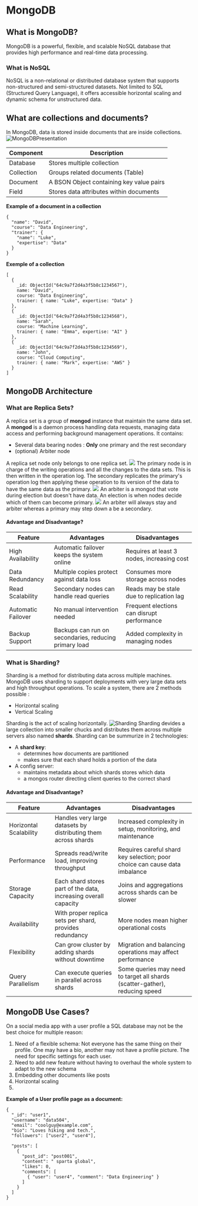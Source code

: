 # MongoDB

## What is MongoDB?
MongoDB is a powerful, flexible, and scalable NoSQL database that provides high performance and real-time data processing.

### What is NoSQL 
NoSQL is a non-relational or distributed database system that supports non-structured and semi-structured datasets. Not limited to SQL (Structured Query Language), it offers accessible horizontal scaling and dynamic schema for unstructured data.

## What are collections and documents?
In MongoDB, data is stored inside documents that are inside collections. 
![MongoDBPresentation](img/mongopresentation.png)

| Component  | Description                              |
|------------|------------------------------------------|
| Database   | Stores multiple collection               |
| Collection | Groups related documents (Table)         |
| Document   | A BSON Object containing key value pairs |
| Field      | Stores data attributes within documents  |

**Example of a document in a collection**
```BSON
{
  "name": "David",
  "course": "Data Engineering",
  "trainer": {
    "name": "Luke",
    "expertise": "Data"
  }
}
```
**Exemple of a collection**
```BSON
[
  {
    _id: ObjectId("64c9a7f2d4a3f5b8c1234567"),
    name: "David",
    course: "Data Engineering",
    trainer: { name: "Luke", expertise: "Data" }
  },
  {
    _id: ObjectId("64c9a7f2d4a3f5b8c1234568"),
    name: "Sarah",
    course: "Machine Learning",
    trainer: { name: "Emma", expertise: "AI" }
  },
  {
    _id: ObjectId("64c9a7f2d4a3f5b8c1234569"),
    name: "John",
    course: "Cloud Computing",
    trainer: { name: "Mark", expertise: "AWS" }
  }
]
```
## MongoDB Architecture
### What are Replica Sets?
A replica set is a group of **mongod** instance that maintain the same data set. A **mongod** is a daemon process handling data requests, managing data access and performing background management operations. 
It contains: 
- Several data bearing nodes : **Only** one primary and the rest secondary
- (optional) Arbiter node

A replica set node only belongs to one replica set.
![](img/repneutral.png)
The primary node is in charge of the writing operations and all the changes to the data sets. This is then written in the operation log. The secondary replicates the primary's operation log then applying these operation to its version of the data to have the same data as the primary.
![](img/repheartbeat.png)
An arbiter is a mongod that vote during election but doesn't have data. An election is when nodes decide which of them can become primary.
![](img/reparbiter.png)
An arbiter will always stay and arbiter whereas a primary may step down a be a secondary. 

#### Advantage and Disadvantage?
| Feature                  | Advantages                                            | Disadvantages                                         |
|-------------------------|------------------------------------------------------|-----------------------------------------------------|
| High Availability      | Automatic failover keeps the system online            | Requires at least 3 nodes, increasing cost          |
| Data Redundancy        | Multiple copies protect against data loss             | Consumes more storage across nodes                  |
| Read Scalability       | Secondary nodes can handle read queries               | Reads may be stale due to replication lag           |
| Automatic Failover     | No manual intervention needed                         | Frequent elections can disrupt performance          |
| Backup Support         | Backups can run on secondaries, reducing primary load | Added complexity in managing nodes   
### What is Sharding?
Sharding is a method for distributing data across multiple machines. MongoDB uses sharding to support deployments with very large data sets and high throughput operations.
To scale a system, there are 2 methods possible : 
- Horizontal scaling
- Vertical Scaling

Sharding is the act of scaling horizontally. 
![Sharding](img/sharding.png)
Sharding devides a large collection into smaller chucks and distributes them across multiple servers also named **shards**.  Sharding can be summurize in 2 technologies:
- A **shard key**: 
  - determines how documents are partitioned 
  - makes sure that each shard holds a portion of the data
- A config server:
  - maintains metadata about which shards stores which data
  - a mongos router directing client queries to the correct shard
#### Advantage and Disadvantage?
| Feature                | Advantages                                                   | Disadvantages                                              |
|------------------------|-------------------------------------------------------------|-----------------------------------------------------------|
| Horizontal Scalability | Handles very large datasets by distributing them across shards | Increased complexity in setup, monitoring, and maintenance |
| Performance            | Spreads read/write load, improving throughput                | Requires careful shard key selection; poor choice can cause data imbalance |
| Storage Capacity       | Each shard stores part of the data, increasing overall capacity | Joins and aggregations across shards can be slower        |
| Availability           | With proper replica sets per shard, provides redundancy      | More nodes mean higher operational costs                  |
| Flexibility            | Can grow cluster by adding shards without downtime          | Migration and balancing operations may affect performance |
| Query Parallelism      | Can execute queries in parallel across shards               | Some queries may need to target all shards (scatter-gather), reducing speed |

## MongoDB Use Cases?
On a social media app with a user profile a SQL database may not be the best choice for multiple reason: 
1. Need of a flexible schema: Not everyone has the same thing on their profile. One may have a bio, another may not have a profile picture. The need for specific settings for each user. 
2. Need to add new feature without having to overhaul the whole system to adapt to the new schema
3. Embedding other documents like posts
4. Horizontal scaling
5. 
**Example of a User profile page as a document:**
```BSON
{
  "_id": "user1",
  "username": "data504",
  "email": "coolguy@example.com",
  "bio": "Loves hiking and tech.",
  "followers": ["user2", "user4"],

  "posts": [
    {
      "post_id": "post001",
      "content": " sparta global",
      "likes": 0,
      "comments": [
        { "user": "user4", "comment": "Data Engineering" }
      ]
    }
  ]
}

```

